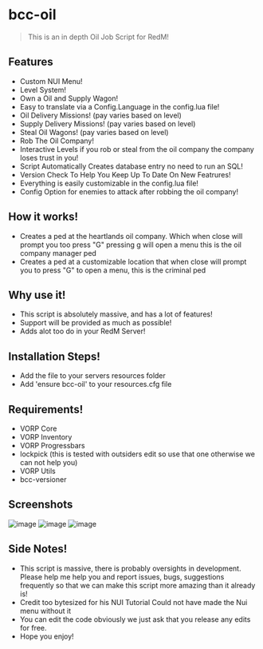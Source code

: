 # bcc-oil

> This is an in depth Oil Job Script for RedM!

## Features
- Custom NUI Menu!
- Level System!
- Own a Oil and Supply Wagon!
- Easy to translate via a Config.Language in the config.lua file!
- Oil Delivery Missions! (pay varies based on level)
- Supply Delivery Missions! (pay varies based on level)
- Steal Oil Wagons! (pay varies based on level)
- Rob The Oil Company!
- Interactive Levels if you rob or steal from the oil company the company loses trust in you!
- Script Automatically Creates database entry no need to run an SQL!
- Version Check To Help You Keep Up To Date On New Featrures!
- Everything is easily customizable in the config.lua file!
- Config Option for enemies to attack after robbing the oil company!

## How it works!
- Creates a ped at the heartlands oil company. Which when close will prompt you too press "G" pressing g will open a menu this is the oil company manager ped
- Creates a ped at a customizable location that when close will prompt you to press "G" to open a menu, this is the criminal ped

## Why use it!
- This script is absolutely massive, and has a lot of features!
- Support will be provided as much as possible!
- Adds alot too do in your RedM Server!

## Installation Steps!
- Add the file to your servers resources folder
- Add 'ensure bcc-oil' to your resources.cfg file

## Requirements!
- VORP Core
- VORP Inventory
- VORP Progressbars
- lockpick (this is tested with outsiders edit so use that one otherwise we can not help you)
- VORP Utils
- bcc-versioner

## Screenshots
![image](https://user-images.githubusercontent.com/10902965/229379780-278d10e8-7f8f-447e-a223-19bc98d25cb5.png)
![image](https://user-images.githubusercontent.com/10902965/229379782-3c0bb3cf-f94d-492e-b206-6a99419b00ac.png)
![image](https://user-images.githubusercontent.com/10902965/229379788-3dcf8048-b9b2-4681-92b4-28d18822629c.png)

## Side Notes!
- This script is massive, there is probably oversights in development. Please help me help you and report issues, bugs, suggestions frequently so that we can make this script more amazing than it already is!
- Credit too bytesized for his NUI Tutorial Could not have made the Nui menu without it
- You can edit the code obviously we just ask that you release any edits for free.
- Hope you enjoy!
